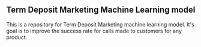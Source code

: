 ## Term Deposit Marketing Machine Learning model
This is a repository for Term Deposit Marketing  machine learning model. It's goal is to improve the success rate for calls made to customers for any product.
